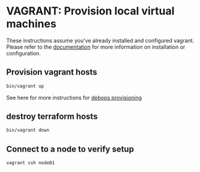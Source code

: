 # VAGRANT: Provision local virtual machines

These instructions assume you've already installed and configured vagrant.
Please refer to the [documentation](VAGRANT.md) for more information on installation or configuration.

## Provision vagrant hosts

```bash
bin/vagrant up
```

See here for more instructions for [debops provisioning](DEBOPSPROVISION.md)

## destroy terraform hosts

```bash
bin/vagrant down
```

## Connect to a node to verify setup

```bash
vagrant ssh node01
```
